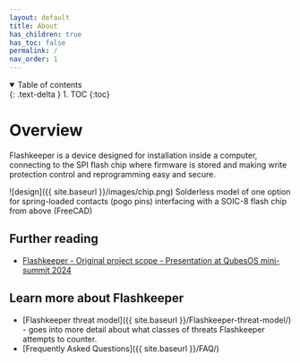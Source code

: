 ```yaml
---
layout: default
title: About
has_children: true
has_toc: false
permalink: /
nav_order: 1
---
```


<!-- markdownlint-disable MD033 -->
<details open markdown="block">
  <summary>
    Table of contents
  </summary>
  {: .text-delta }
1. TOC
{:toc}
</details>
<!-- markdownlint-enable MD033 -->


Overview
===
Flashkeeper is a device designed for installation inside a computer, connecting to the SPI flash chip where firmware is stored and making write protection control and reprogramming easy and secure.

![design]({{ site.baseurl }}/images/chip.png)
Solderless model of one option for spring-loaded contacts (pogo pins) interfacing with a SOIC-8 flash chip from above (FreeCAD)

Further reading
---
* [Flashkeeper - Original project scope - Presentation at QubesOS mini-summit 2024](https://youtu.be/DxFceGi6C0k?list=PLuISieMwVBpJmIaHgyv7yKDwrHpqym9Qh)

Learn more about Flashkeeper
---

* [Flashkeeper threat model]({{ site.baseurl }}/Flashkeeper-threat-model/) - goes into more
 detail about what classes of threats Flashkeeper attempts to counter.
* [Frequently Asked Questions]({{ site.baseurl }}/FAQ/)
